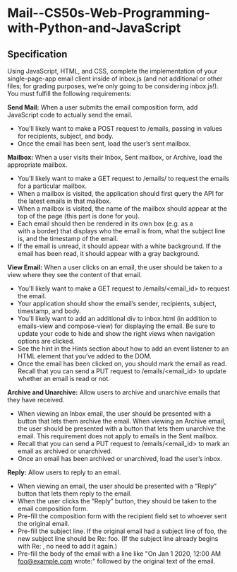 # Mail--CS50s-Web-Programming-with-Python-and-JavaScript

## Specification
Using JavaScript, HTML, and CSS, complete the implementation of your single-page-app email client inside of inbox.js (and not additional or other files; for grading purposes, we’re only going to be considering inbox.js!). You must fulfill the following requirements:

**Send Mail:** When a user submits the email composition form, add JavaScript code to actually send the email.
* You’ll likely want to make a POST request to /emails, passing in values for recipients, subject, and body.
* Once the email has been sent, load the user’s sent mailbox.

**Mailbox:** When a user visits their Inbox, Sent mailbox, or Archive, load the appropriate mailbox.
* You’ll likely want to make a GET request to /emails/<mailbox> to request the emails for a particular mailbox.
* When a mailbox is visited, the application should first query the API for the latest emails in that mailbox.
* When a mailbox is visited, the name of the mailbox should appear at the top of the page (this part is done for you).
* Each email should then be rendered in its own box (e.g. as a <div> with a border) that displays who the email is from, what the subject line is, and the timestamp of the email.
* If the email is unread, it should appear with a white background. If the email has been read, it should appear with a gray background.

**View Email:** When a user clicks on an email, the user should be taken to a view where they see the content of that email.
* You’ll likely want to make a GET request to /emails/<email_id> to request the email.
* Your application should show the email’s sender, recipients, subject, timestamp, and body.
* You’ll likely want to add an additional div to inbox.html (in addition to emails-view and compose-view) for displaying the email. Be sure to update your code to hide and show the right views when navigation options are clicked.
* See the hint in the Hints section about how to add an event listener to an HTML element that you’ve added to the DOM.
* Once the email has been clicked on, you should mark the email as read. Recall that you can send a PUT request to /emails/<email_id> to update whether an email is read or not.

**Archive and Unarchive:** Allow users to archive and unarchive emails that they have received.
* When viewing an Inbox email, the user should be presented with a button that lets them archive the email. When viewing an Archive email, the user should be presented with a button that lets them unarchive the email. This requirement does not apply to emails in the Sent mailbox.
* Recall that you can send a PUT request to /emails/<email_id> to mark an email as archived or unarchived.
* Once an email has been archived or unarchived, load the user’s inbox.

**Reply:** Allow users to reply to an email.
* When viewing an email, the user should be presented with a “Reply” button that lets them reply to the email.
* When the user clicks the “Reply” button, they should be taken to the email composition form.
* Pre-fill the composition form with the recipient field set to whoever sent the original email.
* Pre-fill the subject line. If the original email had a subject line of foo, the new subject line should be Re: foo. (If the subject line already begins with Re: , no need to add it again.)
* Pre-fill the body of the email with a line like "On Jan 1 2020, 12:00 AM foo@example.com wrote:" followed by the original text of the email.
